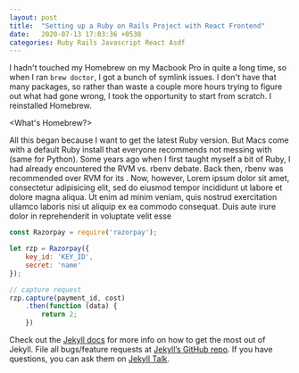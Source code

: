 ```yaml
---
layout: post
title:  "Setting up a Ruby on Rails Project with React Frontend"
date:   2020-07-13 17:03:36 +0530
categories: Ruby Rails Javascript React Asdf
---
```

I hadn't touched my Homebrew on my Macbook Pro in quite a long time, so when I ran `brew doctor`, I got a bunch of symlink issues. I don't have that many packages, so rather than waste a couple more hours trying to figure out what had gone wrong, I took the opportunity to start from scratch. I reinstalled Homebrew.

<What's Homebrew?>

All this began because I want to get the latest Ruby version. But Macs come with a default Ruby install that everyone recommends not messing with (same for Python). Some years ago when I first taught myself a bit of Ruby, I had already encountered the RVM vs. rbenv debate. Back then, rbenv was recommended over RVM for its <benefits>. Now, however, 
Lorem ipsum dolor sit amet, consectetur adipisicing elit, sed do eiusmod tempor incididunt ut labore et dolore magna aliqua. Ut enim ad minim veniam, quis nostrud exercitation ullamco laboris nisi ut aliquip ex ea commodo consequat. Duis aute irure dolor in reprehenderit in voluptate velit esse

```javascript
const Razorpay = require('razorpay');

let rzp = Razorpay({
	key_id: 'KEY_ID',
	secret: 'name'
});

// capture request
rzp.capture(payment_id, cost)
	.then(function (data) {
		return 2;
	})
```

Check out the [Jekyll docs][jekyll-docs] for more info on how to get the most out of Jekyll. File all bugs/feature requests at [Jekyll’s GitHub repo][jekyll-gh]. If you have questions, you can ask them on [Jekyll Talk][jekyll-talk].

[jekyll-docs]: https://jekyllrb.com/docs/home
[jekyll-gh]:   https://github.com/jekyll/jekyll
[jekyll-talk]: https://talk.jekyllrb.com/
